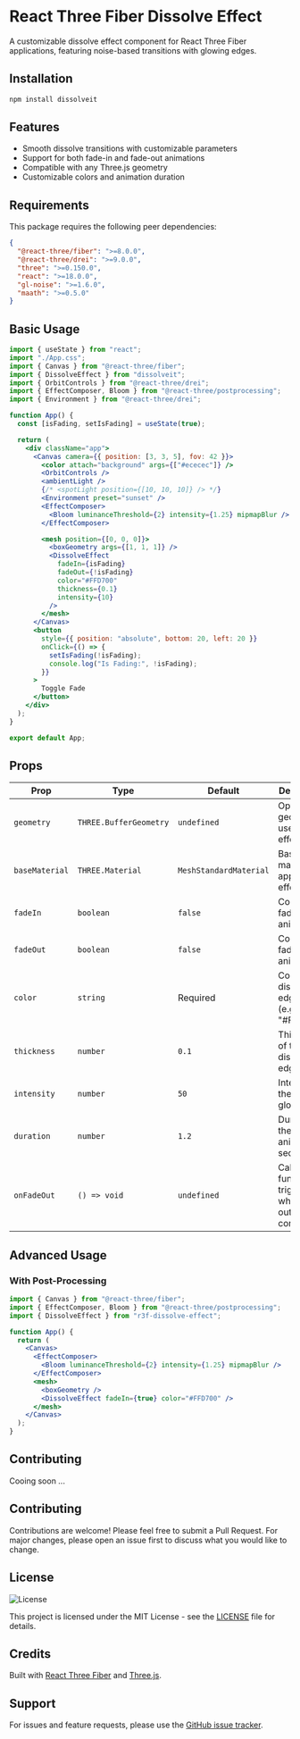 # React Three Fiber Dissolve Effect

A customizable dissolve effect component for React Three Fiber applications, featuring noise-based transitions with glowing edges.

## Installation

```bash
npm install dissolveit
```

## Features

- Smooth dissolve transitions with customizable parameters
- Support for both fade-in and fade-out animations
- Compatible with any Three.js geometry
- Customizable colors and animation duration

## Requirements

This package requires the following peer dependencies:

```json
{
  "@react-three/fiber": ">=8.0.0",
  "@react-three/drei": ">=9.0.0",
  "three": ">=0.150.0",
  "react": ">=18.0.0",
  "gl-noise": ">=1.6.0",
  "maath": ">=0.5.0"
}
```

## Basic Usage

```jsx
import { useState } from "react";
import "./App.css";
import { Canvas } from "@react-three/fiber";
import { DissolveEffect } from "dissolveit";
import { OrbitControls } from "@react-three/drei";
import { EffectComposer, Bloom } from "@react-three/postprocessing";
import { Environment } from "@react-three/drei";

function App() {
  const [isFading, setIsFading] = useState(true);

  return (
    <div className="app">
      <Canvas camera={{ position: [3, 3, 5], fov: 42 }}>
        <color attach="background" args={["#ececec"]} />
        <OrbitControls />
        <ambientLight />
        {/* <spotLight position={[10, 10, 10]} /> */}
        <Environment preset="sunset" />
        <EffectComposer>
          <Bloom luminanceThreshold={2} intensity={1.25} mipmapBlur />
        </EffectComposer>

        <mesh position={[0, 0, 0]}>
          <boxGeometry args={[1, 1, 1]} />
          <DissolveEffect
            fadeIn={isFading}
            fadeOut={!isFading}
            color="#FFD700"
            thickness={0.1}
            intensity={10}
          />
        </mesh>
      </Canvas>
      <button
        style={{ position: "absolute", bottom: 20, left: 20 }}
        onClick={() => {
          setIsFading(!isFading);
          console.log("Is Fading:", !isFading);
        }}
      >
        Toggle Fade
      </button>
    </div>
  );
}

export default App;
```

## Props

| Prop           | Type                   | Default                | Description                                         |
| -------------- | ---------------------- | ---------------------- | --------------------------------------------------- |
| `geometry`     | `THREE.BufferGeometry` | `undefined`            | Optional geometry to use with the effect            |
| `baseMaterial` | `THREE.Material`       | `MeshStandardMaterial` | Base material to apply the effect to                |
| `fadeIn`       | `boolean`              | `false`                | Controls fade-in animation                          |
| `fadeOut`      | `boolean`              | `false`                | Controls fade-out animation                         |
| `color`        | `string`               | Required               | Color of the dissolve edge effect (e.g., "#FFD700") |
| `thickness`    | `number`               | `0.1`                  | Thickness of the dissolve edge                      |
| `intensity`    | `number`               | `50`                   | Intensity of the edge glow                          |
| `duration`     | `number`               | `1.2`                  | Duration of the fade animation in seconds           |
| `onFadeOut`    | `() => void`           | `undefined`            | Callback function triggered when fade-out completes |

## Advanced Usage

### With Post-Processing

```jsx
import { Canvas } from "@react-three/fiber";
import { EffectComposer, Bloom } from "@react-three/postprocessing";
import { DissolveEffect } from "r3f-dissolve-effect";

function App() {
  return (
    <Canvas>
      <EffectComposer>
        <Bloom luminanceThreshold={2} intensity={1.25} mipmapBlur />
      </EffectComposer>
      <mesh>
        <boxGeometry />
        <DissolveEffect fadeIn={true} color="#FFD700" />
      </mesh>
    </Canvas>
  );
}
```

## Contributing

Cooing soon ...

## Contributing

Contributions are welcome! Please feel free to submit a Pull Request. For major changes, please open an issue first to discuss what you would like to change.

## License

![License](https://img.shields.io/badge/License-MIT-yellow.svg)

This project is licensed under the MIT License - see the [LICENSE](LISCENSE.md) file for details.

## Credits

Built with [React Three Fiber](https://github.com/pmndrs/react-three-fiber) and [Three.js](https://threejs.org/).

## Support

For issues and feature requests, please use the [GitHub issue tracker](https://github.com/Rohan-Raidani/dissolveit/issues).

